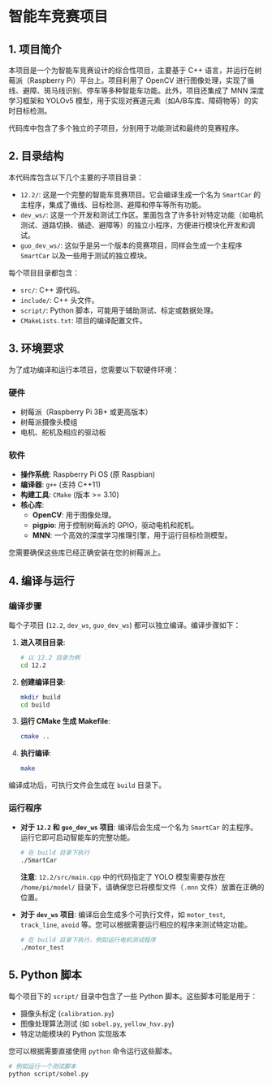 # 智能车竞赛项目

## 1. 项目简介

本项目是一个为智能车竞赛设计的综合性项目，主要基于 C++ 语言，并运行在树莓派（Raspberry Pi）平台上。项目利用了 OpenCV 进行图像处理，实现了循线、避障、斑马线识别、停车等多种智能车功能。此外，项目还集成了 MNN 深度学习框架和 YOLOv5 模型，用于实现对赛道元素（如A/B车库、障碍物等）的实时目标检测。

代码库中包含了多个独立的子项目，分别用于功能测试和最终的竞赛程序。

## 2. 目录结构

本代码库包含以下几个主要的子项目目录：

-   `12.2/`: 这是一个完整的智能车竞赛项目。它会编译生成一个名为 `SmartCar` 的主程序，集成了循线、目标检测、避障和停车等所有功能。
-   `dev_ws/`: 这是一个开发和测试工作区。里面包含了许多针对特定功能（如电机测试、道路切换、循迹、避障等）的独立小程序，方便进行模块化开发和调试。
-   `guo_dev_ws/`: 这似乎是另一个版本的竞赛项目，同样会生成一个主程序 `SmartCar` 以及一些用于测试的独立模块。

每个项目目录都包含：
- `src/`: C++ 源代码。
- `include/`: C++ 头文件。
- `script/`: Python 脚本，可能用于辅助测试、标定或数据处理。
- `CMakeLists.txt`: 项目的编译配置文件。

## 3. 环境要求

为了成功编译和运行本项目，您需要以下软硬件环境：

### 硬件
- 树莓派（Raspberry Pi 3B+ 或更高版本）
- 树莓派摄像头模组
- 电机、舵机及相应的驱动板

### 软件
- **操作系统**: Raspberry Pi OS (原 Raspbian)
- **编译器**: `g++` (支持 C++11)
- **构建工具**: `CMake` (版本 >= 3.10)
- **核心库**:
    - **OpenCV**: 用于图像处理。
    - **pigpio**: 用于控制树莓派的 GPIO，驱动电机和舵机。
    - **MNN**: 一个高效的深度学习推理引擎，用于运行目标检测模型。

您需要确保这些库已经正确安装在您的树莓派上。

## 4. 编译与运行

### 编译步骤

每个子项目 (`12.2`, `dev_ws`, `guo_dev_ws`) 都可以独立编译。编译步骤如下：

1.  **进入项目目录**:
    ```bash
    # 以 12.2 目录为例
    cd 12.2
    ```

2.  **创建编译目录**:
    ```bash
    mkdir build
    cd build
    ```

3.  **运行 CMake 生成 Makefile**:
    ```bash
    cmake ..
    ```

4.  **执行编译**:
    ```bash
    make
    ```

编译成功后，可执行文件会生成在 `build` 目录下。

### 运行程序

-   **对于 `12.2` 和 `guo_dev_ws` 项目**:
    编译后会生成一个名为 `SmartCar` 的主程序。运行它即可启动智能车的完整功能。
    ```bash
    # 在 build 目录下执行
    ./SmartCar
    ```
    **注意**: `12.2/src/main.cpp` 中的代码指定了 YOLO 模型需要存放在 `/home/pi/model/` 目录下，请确保您已将模型文件（`.mnn` 文件）放置在正确的位置。

-   **对于 `dev_ws` 项目**:
    编译后会生成多个可执行文件，如 `motor_test`, `track_line`, `avoid` 等。您可以根据需要运行相应的程序来测试特定功能。
    ```bash
    # 在 build 目录下执行，例如运行电机测试程序
    ./motor_test
    ```

## 5. Python 脚本

每个项目下的 `script/` 目录中包含了一些 Python 脚本。这些脚本可能是用于：
- 摄像头标定 (`calibration.py`)
- 图像处理算法测试 (如 `sobel.py`, `yellow_hsv.py`)
- 特定功能模块的 Python 实现版本

您可以根据需要直接使用 `python` 命令运行这些脚本。
```bash
# 例如运行一个测试脚本
python script/sobel.py
```
